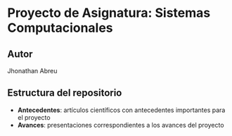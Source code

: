 # Proyecto de Asignatura: Sistemas Computacionales

## Autor

Jhonathan Abreu

## Estructura del repositorio

- **Antecedentes**: artículos científicos con antecedentes importantes para el proyecto
- **Avances**: presentaciones correspondientes a los avances del proyecto
